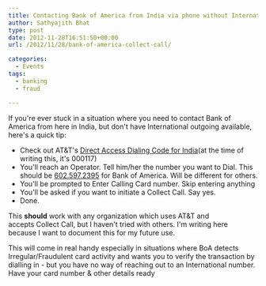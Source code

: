```yaml
---
title: Contacting Bank of America from India via phone without International outgoing using Collect Call
author: Sathyajith Bhat
type: post
date: 2012-11-28T16:51:50+00:00
url: /2012/11/28/bank-of-america-collect-call/

categories:
  - Events
tags:
  - banking
  - fraud

---
```

If you're ever stuck in a situation where you need to contact Bank of America from here in India, but don't have International outgoing available, here's a quick tip:

  * Check out AT&T's [Direct Access Dialing Code for India][1](at the time of writing this, it's 000117)
  * You'll reach an Operator. Tell him/her the number you want to Dial. This should be <a href="tel:602.597.2395" target="_blank">602.597.2395</a> for Bank of America. Will be different for others.
  * You'll be prompted to Enter Calling Card number. Skip entering anything
  * You'll be asked if you want to initiate a Collect Call. Say yes.
  * Done.

This **should** work with any organization which uses AT&T and accepts Collect Call, but I haven't tried with others. I'm writing here because I want to document this for my future use.

This will come in real handy especially in situations where BoA detects Irregular/Fraudulent card activity and wants you to verify the transaction by dialling in - but you have no way of reaching out to an International number. Have your card number & other details ready

 [1]: https://www.business.att.com/bt/access.jsp?c=I
